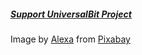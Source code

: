 ##### [Support UniversalBit Project](https://github.com/universalbit-dev/universalbit-dev/tree/main/support)


Image by <a href="https://pixabay.com/users/alexas_fotos-686414/?utm_source=link-attribution&amp;utm_medium=referral&amp;utm_campaign=image&amp;utm_content=3094035">Alexa</a> from <a href="https://pixabay.com//?utm_source=link-attribution&amp;utm_medium=referral&amp;utm_campaign=image&amp;utm_content=3094035">Pixabay</a>

